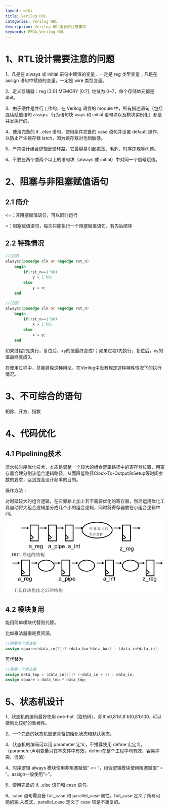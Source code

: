 ```yaml
---
layout: wiki
title: Verilog HDL
categories: Verilog HDL
description: Verilog HDL语言的注意事项
keywords: FPGA,Verilog HDL
---
```


# 1、RTL设计需要注意的问题
1、凡是在 always 或 initial 语句中赋值的变量，一定是 reg 类型变量；凡是在 assign 语句中赋值的变量，一定是 wire 类型变量。

2、定义存储器：reg [3:0] MEMORY [0:7]; 地址为 0~7，每个存储单元都是 4bit。

3、由于硬件是并行工作的，在 Verilog 语言的 module 中，所有描述语句（包括连续赋值语句 assign、行为语句块 ways 和 initial 语句块以及模块实例化）都是并发执行的。

4、使用完备的 if…else 语句，使用条件完备的 case 语句并设置 default 操作，以防止产生锁存器 latch，因为锁存器对毛刺敏感。

5、严禁设计组合逻辑反馈环路，它最容易引起振荡、毛刺、时序违规等问题。

6、不要在两个或两个以上的语句块（always 或 initial）中对同一个信号赋值。

# 2、阻塞与非阻塞赋值语句
## 2.1 简介
<=：非阻塞赋值语句，可以同时运行

=：阻塞赋值语句，每次只能执行一个阻塞赋值语句，有先后顺序

## 2.2 特殊情况

```Verilog
//过程1
always@(posedge clk or negedge rst_n)
	begin
		if(rst_n==1'b0)
			y = 1'b0;
		else
			y = x;
	end

```

```Verilog
//过程2
always@(posedge clk or negedge rst_n)
	begin
		if(rst_n==1'b0)
			x = 1'b0;
		else
			x = y;
	end

```

如果过程2先执行，复位后，xy的值最终变成1；如果过程1先执行，复位后，xy的值最终变成0。

在使用过程中，尽量避免这种用法。在Verilog中没有规定这种特殊情况下的执行情况。

# 3、不可综合的语句
相除、开方、指数

# 4、代码优化
## 4.1 Pipelining技术
流水线时序优化技术，本质是调整一个较大的组合逻辑路径中的寄存器位置，用寄存器合理分割该组合逻辑路径，从而降低路径Clock-To-Output和Setup等时间参数的要求，达到提高设计频率的目的。

操作方法：

对时延较大的组合逻辑，在它旁路上加上若干需要优化的寄存器，然后运用优化工具自动将大组合逻辑差分成几个小的组合逻辑，同时将寄存器放在小组合逻辑中间。

<img src="/images/wiki/VerilogHDL/Auto.png" width="600" alt="工具自动优化" />

## 4.2 模块复用
能用简单模块代替则代替。

比如乘法器很耗费资源。

```Verilog HDL
//需要两个乘法器
assign square=(data_in[7])? (data_bar*data_bar) : (data_in*data_in);
```

可代替为

```Verilog HDL
//需要一个乘法器
assign data_tmp = (data_in[7])? (~data_in + 1) : data_in;
assign square = data_tmp * data_tmp;
```

# 5、状态机设计
1、状态机的编码最好使用 one-hot（独热码），即8'b0,8'b1,8'b10,8'b100...可以做到比较好的鲁棒性。

2、一个完备的状态机应该具备初始化状态和默认状态。

3、状态机的编码可以用 parameter 定义，不推荐使用 define 宏定义。（parameter声明变量只在本文件中有效，define在整个工程中均有效，容易冲突、混淆）

4、时序逻辑 always 模块使用非阻塞赋值“ <= “，组合逻辑模块使用阻塞赋值“ = ”。assign一般使用“=”。

5、使用完备的 if…else 语句和 case 语句。

6、case 语句需具备 full_case 和 parallel_case 属性。full_case 定义了所有可能的输
入模式，parallel_case 定义了 case 项是不重复的。







